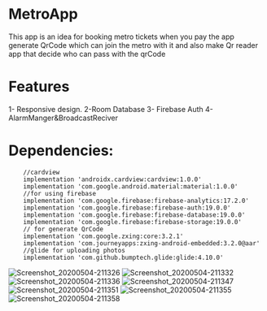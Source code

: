 # MetroApp
This app is an idea for booking metro tickets when you pay the app generate QrCode which can join the metro with it and also make Qr reader app that decide who can pass with the qrCode
# Features
1- Responsive design.
2-Room Database
3- Firebase Auth
4-AlarmManger&BroadcastReciver

# Dependencies:
```
    //cardview
    implementation 'androidx.cardview:cardview:1.0.0'
    implementation 'com.google.android.material:material:1.0.0'
    //for using firebase
    implementation 'com.google.firebase:firebase-analytics:17.2.0'
    implementation 'com.google.firebase:firebase-auth:19.0.0'
    implementation 'com.google.firebase:firebase-database:19.0.0'
    implementation 'com.google.firebase:firebase-storage:19.0.0'
    // for generate QrCode
    implementation 'com.google.zxing:core:3.2.1'
    implementation 'com.journeyapps:zxing-android-embedded:3.2.0@aar'
    //glide for uploading photos
    implementation 'com.github.bumptech.glide:glide:4.10.0'
```
![Screenshot_20200504-211326](https://user-images.githubusercontent.com/38887148/81242081-84308100-900c-11ea-9c70-f5e0cff86916.jpg)
![Screenshot_20200504-211332](https://user-images.githubusercontent.com/38887148/81242083-85fa4480-900c-11ea-8be4-d15f4e92a6be.jpg)
![Screenshot_20200504-211336](https://user-images.githubusercontent.com/38887148/81242085-872b7180-900c-11ea-9879-fbbdc733bfb7.jpg)
![Screenshot_20200504-211347](https://user-images.githubusercontent.com/38887148/81242086-87c40800-900c-11ea-8c49-26da347de500.jpg)
![Screenshot_20200504-211351](https://user-images.githubusercontent.com/38887148/81242090-88f53500-900c-11ea-9ab8-2011b54ccd46.jpg)
![Screenshot_20200504-211355](https://user-images.githubusercontent.com/38887148/81242091-898dcb80-900c-11ea-9076-9b49c408b95b.jpg)
![Screenshot_20200504-211358](https://user-images.githubusercontent.com/38887148/81242093-8a266200-900c-11ea-97b8-6a003d2c9aae.jpg)

